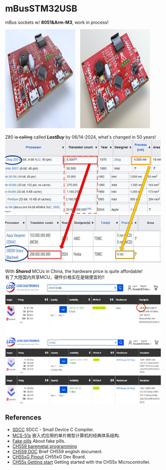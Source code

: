 # mBusSTM32USB
mBus sockets w/ **8051&Arm-M3**, work in process!

<img src="pic/mBusSTM32USB_0608.jpg" height=320 width=45%> &nbsp;&nbsp; <img src="pic/mBusSTM32USB_0607.jpg" height=320 width=45%>
<br>
<br>
Z80 ~~is calling~~ called **_LastBuy_** by 06/14-2024, what's changed in 50 years!<br>
<img src="pic/Z80vsGB200.jpg" height=400 >


With **_Shared_** MCUs in China, the hardware price is quite affordable!<br>
有了大陸国内共享MCU，硬件价格实在是贼便宜的!!<br>
<img src="pic/LCSC_CH552APM32.jpg" height=400 >
<br>



## References <br>

- [SDCC](https://sdcc.sourceforge.net/) SDCC - Small Device C Compiler. <br>
- [MCS-51s](https://github.com/SoCXin/MCS-51) 嵌入式应用的单片微型计算机的经典体系结构. <br> 
- [Fake pills](https://github.com/keirf/Greaseweazle/wiki/STM32-Fakes) About fake pills. <br>
- [CH559 baremetal programming](https://kprasadvnsi.com/tags/ch559/)
- [CH559 DOC](https://kprasadvnsi.github.io/CH559_Doc_English/docs/16-usb/) Brief CH559 english document.
- [CH55xG Pinout](https://oshwlab.com/wagiminator/ch55xg-development-board) CH55xG Dev Board.
- [CH55x Getting start](https://rabid-inventor.blogspot.com/2020/05/getting-started-with-ch55x.html) Getting started with the CH55x Microcontroller.
